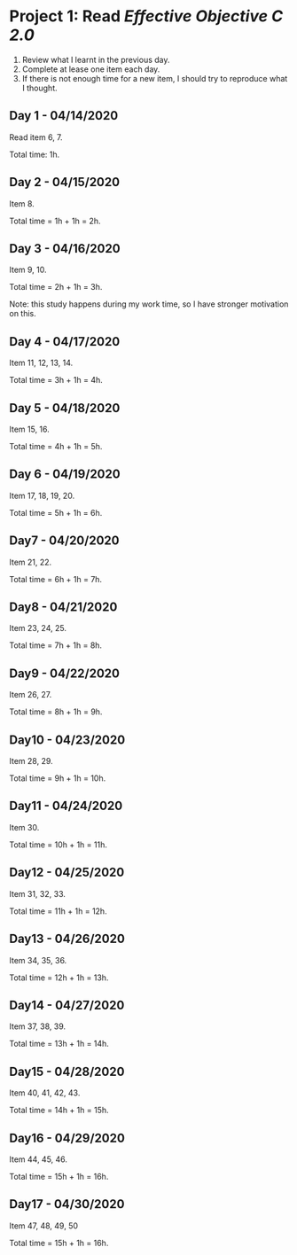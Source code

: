# Project 1: Read *Effective Objective C 2.0*

1. Review what I learnt in the previous day.
2. Complete at lease one item each day.
3. If there is not enough time for a new item, I should try to reproduce what I thought.

## Day 1 - 04/14/2020

Read item 6, 7.

Total time: 1h.

## Day 2 - 04/15/2020

Item 8.

Total time = 1h + 1h = 2h.

## Day 3 - 04/16/2020

Item 9, 10.

Total time = 2h + 1h = 3h. 

Note: this study happens during my work time, so I have stronger motivation on this.

## Day 4 - 04/17/2020

Item 11, 12, 13, 14.

Total time = 3h + 1h = 4h. 

## Day 5 - 04/18/2020

Item 15, 16.

Total time = 4h + 1h = 5h. 

## Day 6 - 04/19/2020

Item 17, 18, 19, 20.

Total time = 5h + 1h = 6h. 

## Day7 - 04/20/2020

Item 21, 22.

Total time = 6h + 1h = 7h. 

## Day8 - 04/21/2020

Item 23, 24, 25.

Total time = 7h + 1h = 8h. 

## Day9 - 04/22/2020

Item 26, 27. 

Total time = 8h + 1h = 9h. 

## Day10 - 04/23/2020

Item 28, 29. 

Total time = 9h + 1h = 10h. 

## Day11 - 04/24/2020

Item 30. 

Total time = 10h + 1h = 11h. 

## Day12 - 04/25/2020

Item 31, 32, 33. 

Total time = 11h + 1h = 12h. 

## Day13 - 04/26/2020

Item 34, 35, 36. 

Total time = 12h + 1h = 13h. 

## Day14 - 04/27/2020

Item 37, 38, 39. 

Total time = 13h + 1h = 14h. 

## Day15 - 04/28/2020

Item 40, 41, 42, 43. 

Total time = 14h + 1h = 15h. 

## Day16 - 04/29/2020

Item 44, 45, 46.

Total time = 15h + 1h = 16h. 

## Day17 - 04/30/2020

Item 47, 48, 49, 50

Total time = 15h + 1h = 16h. 